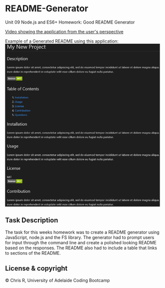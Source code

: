 # README-Generator
Unit 09 Node.js and ES6+ Homework: Good README Generator

[Video showing the application from the user's perspective](https://vimeo.com/439501742)

Example of a Generated README using this application:
![Example of Generated Readme](Assets/Generated-README-Example.png)

## Task Description

The task for this weeks homework was to create a README generator using JavaScript, node.js and the FS library. The generator had to prompt users for input through the command line and create a polished looking README based on the responses. The README also had to include a table that links to sections of the README.



## License & copyright

© Chris R, University of Adelaide Coding Bootcamp
